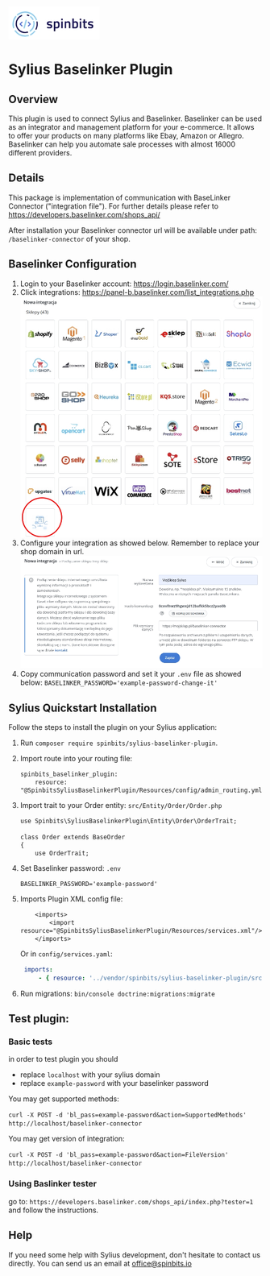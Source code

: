 [![image](./docs/img/spinbits.jpg)](https://spinbits.io)
# Sylius Baselinker Plugin

## Overview

This plugin is used to connect Sylius and Baselinker. Baselinker can be used as an integrator and management platform for your e-commerce.
It allows to offer your products on many platforms like Ebay, Amazon or Allegro.
Baselinker can help you automate sale processes with almost 16000 different providers.

## Details
This package is implementation of communication with BaseLinker Connector ("integration file"). 
For further details please refer to https://developers.baselinker.com/shops_api/ 

After installation your Baselinker connector url will be available under path: `/baselinker-connector` of your shop.

## Baselinker Configuration

1. Login to your Baselinker account: https://login.baselinker.com/
2. Click integrations: https://panel-b.baselinker.com/list_integrations.php
    ![image](./docs/img/integration.jpg)
3. Configure your integration as showed below. Remember to replace your shop domain in url.
    ![image](./docs/img/configuration.jpg)
4. Copy communication password and set it your `.env` file as showed below:
    `BASELINKER_PASSWORD='example-password-change-it'`

## Sylius Quickstart Installation

Follow the steps to install the plugin on your Sylius application:

1. Run `composer require spinbits/sylius-baselinker-plugin`.

2. Import route into your routing file:

    ```
    spinbits_baselinker_plugin:
        resource: "@SpinbitsSyliusBaselinkerPlugin/Resources/config/admin_routing.yml"
    ```

3. Import trait to your Order entity: `src/Entity/Order/Order.php`
    ```
    use Spinbits\SyliusBaselinkerPlugin\Entity\Order\OrderTrait;
    
    class Order extends BaseOrder
    {
        use OrderTrait;
    
    ```

4. Set Baselinker password: `.env`
    ```
    BASELINKER_PASSWORD='example-password'
    ```
5. Imports Plugin XML config file:
    ```
        <imports>
            <import resource="@SpinbitsSyliusBaselinkerPlugin/Resources/services.xml"/>
        </imports>
    ```            
   Or in `config/services.yaml`:
   ```yaml
    imports:
        - { resource: '../vendor/spinbits/sylius-baselinker-plugin/src/Resources/config/services.xml' }
   ```
6. Run migrations:
    `bin/console doctrine:migrations:migrate`

## Test plugin:

### Basic tests

in order to test plugin you should 
- replace `localhost` with your sylius domain 
- replace `example-password` with your baselinker password
    
You may get supported methods:
    
`curl -X POST -d 'bl_pass=example-password&action=SupportedMethods' http://localhost/baselinker-connector`
    
You may get version of integration:
    
`curl -X POST -d 'bl_pass=example-password&action=FileVersion' http://localhost/baselinker-connector`
        
### Using Baslinker tester
go to: 
    `https://developers.baselinker.com/shops_api/index.php?tester=1`     
and follow the instructions.

## Help
If you need some help with Sylius development, don't hesitate to contact us directly. You can send us an email at office@spinbits.io

